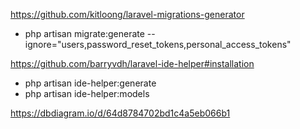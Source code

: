 https://github.com/kitloong/laravel-migrations-generator
- php artisan migrate:generate --ignore="users,password_reset_tokens,personal_access_tokens"

https://github.com/barryvdh/laravel-ide-helper#installation
- php artisan ide-helper:generate
- php artisan ide-helper:models

https://dbdiagram.io/d/64d8784702bd1c4a5eb066b1
